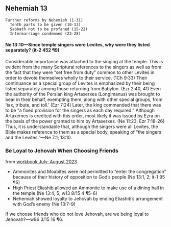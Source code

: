 ## Nehemiah 13

```
Further reforms by Nehemiah (1-31)
  Tenth parts to be given (10-13)
  Sabbath not to be profaned (15-22)
  Intermarriage condemned (23-28)
```

#### Ne 13:10​—Since temple singers were Levites, why were they listed separately? (it-2 452 ¶9)

Considerable importance was attached to the singing at the temple. This is evident from the many Scriptural references to the singers as well as from the fact that they were “set free from  duty” common to other Levites in order to devote themselves wholly to their service. (1Ch 9:33) Their continuance as a special group of Levites is emphasized by their being listed separately among those returning from Babylon. (Ezr 2:40, 41) Even the authority of the Persian king Artaxerxes (Longimanus) was brought to bear in their behalf, exempting them, along with other special groups, from ‘tax, tribute, and toll.’ (Ezr 7:24) Later, the king commanded that there was to be “a fixed provision for the singers as each day required.” Although Artaxerxes is credited with this order, most likely it was issued by Ezra on the basis of the power granted to him by Artaxerxes. (Ne 11:23; Ezr 7:18-26) Thus, it is understandable that, although the singers were all Levites, the Bible makes reference to them as a special body, speaking of “the singers and the Levites.”​—Ne 7:1; 13:10.

### Be Loyal to Jehovah When Choosing Friends

from [workbook July–August 2023](https://www.jw.org/en/library/jw-meeting-workbook/july-august-2023-mwb/Life-and-Ministry-Meeting-Schedule-for-August-28-September-3-2023/Be-Loyal-to-Jehovah-When-Choosing-Friends/)

- Ammonites and Moabites were not permitted to “enter the congregation” because of their history of opposition to God’s people (Ne 13:1, 2; it-1 95 ¶5)
- High Priest Eliashib allowed an Ammonite to make use of a dining hall in the temple (Ne 13:4, 5; w13 8/15 4 ¶5-6)
- Nehemiah showed loyalty to Jehovah by ending Eliashib’s arrangement with God’s enemy (Ne 13:7-9)

If we choose friends who do not love Jehovah, are we being loyal to Jehovah?​—w96 3/15 16 ¶6.

